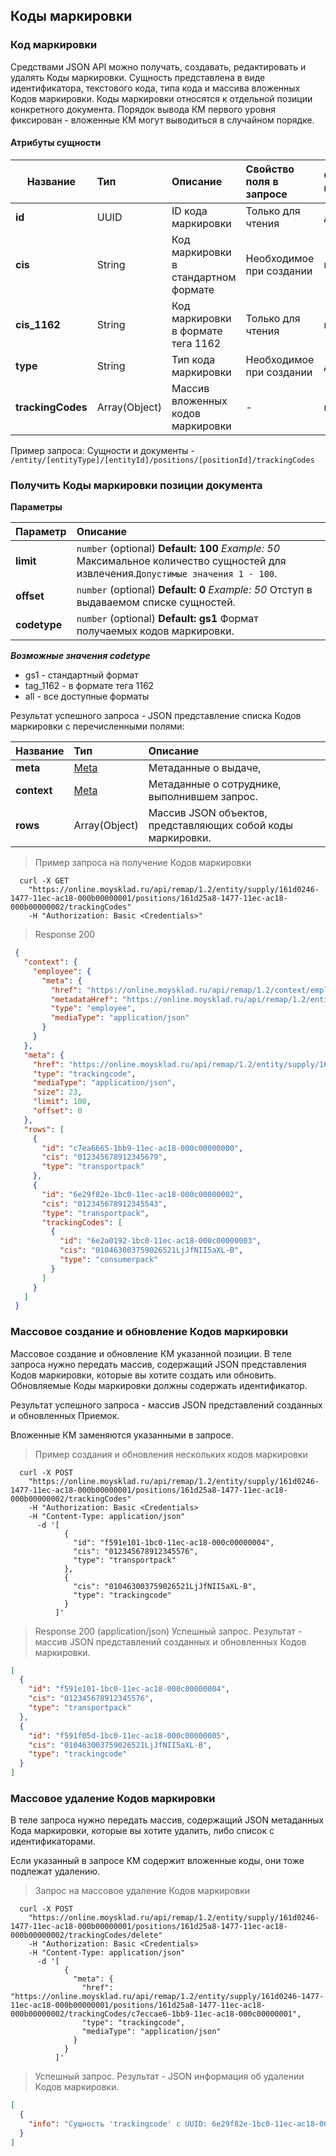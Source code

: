 ## Коды маркировки
### Код маркировки

Средствами JSON API можно получать, создавать, редактировать и удалять Коды маркировки.
Сущность представлена в виде идентификатора, текстового кода, типа кода и массива вложенных Кодов маркировки.
Коды маркировки относятся к отдельной позиции конкретного документа. Порядок вывода КМ первого уровня фиксирован - вложенные КМ могут выводиться в случайном порядке. 

#### Атрибуты сущности

| Название  | Тип | Описание                    | Свойство поля в запросе| Обязательное при ответе|Expand|
| --------- |:----|:----------------------------|:----------------|:------------------------|:------------------------|
|**id**        |UUID|ID кода маркировки|Только для чтения|да|нет
|**cis**    |String|Код маркировки в стандартном формате|Необходимое при создании|нет|нет
|**cis_1162**    |String|Код маркировки в формате тега 1162|Только для чтения|нет|нет
|**type**     |String|Тип кода маркировки|Необходимое при создании|да|нет
|**trackingCodes**    |Array(Object)|Массив вложенных кодов маркировки|-|нет|нет

Пример запроса:
Сущности и документы - ```/entity/[entityType]/[entityId]/positions/[positionId]/trackingCodes```

### Получить Коды маркировки позиции документа

**Параметры**

| Параметр                | Описание  |
| ------------------------------ |:---------------------------|
|**limit** |  `number` (optional) **Default: 100** *Example: 50* Максимальное количество сущностей для извлечения.`Допустимые значения 1 - 100`.|
|**offset** |  `number` (optional) **Default: 0** *Example: 50* Отступ в выдаваемом списке сущностей.|
|**codetype** |  `number` (optional) **Default: gs1** Формат получаемых кодов маркировки. |


***Возможные значения codetype***

- gs1 - стандартный формат
- tag_1162 - в формате тега 1162
- all - все доступные форматы


Результат успешного запроса - JSON представление списка Кодов маркировки с перечисленными полями:


| Название  | Тип | Описание                    |
| --------- |:----|:----------------------------|
**meta** |[Meta](../#mojsklad-json-api-obschie-swedeniq-metadannye)|Метаданные о выдаче,
**context** | [Meta](../#mojsklad-json-api-obschie-swedeniq-metadannye) | Метаданные о сотруднике, выполнившем запрос.
**rows** |Array(Object)| Массив JSON объектов, представляющих собой коды маркировки.

> Пример запроса на получение Кодов маркировки

```shell
  curl -X GET
    "https://online.moysklad.ru/api/remap/1.2/entity/supply/161d0246-1477-11ec-ac18-000b00000001/positions/161d25a8-1477-11ec-ac18-000b00000002/trackingCodes"
    -H "Authorization: Basic <Credentials>"
```

> Response 200 

```json
 {
   "context": {
     "employee": {
       "meta": {
         "href": "https://online.moysklad.ru/api/remap/1.2/context/employee",
         "metadataHref": "https://online.moysklad.ru/api/remap/1.2/entity/employee/metadata",
         "type": "employee",
         "mediaType": "application/json"
       }
     }
   },
   "meta": {
     "href": "https://online.moysklad.ru/api/remap/1.2/entity/supply/161d0246-1477-11ec-ac18-000b00000001/positions/161d25a8-1477-11ec-ac18-000b00000002/trackingCodes",
     "type": "trackingcode",
     "mediaType": "application/json",
     "size": 23,
     "limit": 100,
     "offset": 0
   },
   "rows": [
     {
       "id": "c7ea6665-1bb9-11ec-ac18-000c00000000",
       "cis": "012345678912345679",
       "type": "transportpack"
     },
     {
       "id": "6e29f82e-1bc0-11ec-ac18-000c00000002",
       "cis": "012345678912345543",
       "type": "transportpack",
       "trackingCodes": [
         {
           "id": "6e2a0192-1bc0-11ec-ac18-000c00000003",
           "cis": "010463003759026521LjJfNII5aXL-B",
           "type": "consumerpack"
         }
       ]
     }
   ]
 }
```

### Массовое создание и обновление Кодов маркировки
Массовое создание и обновление КМ указанной позиции. В теле запроса нужно передать массив, содержащий JSON представления Кодов маркировки, которые вы хотите создать или обновить. Обновляемые Коды маркировки должны содержать идентификатор.

Результат успешного запроса - массив JSON представлений созданных и обновленных Приемок.

Вложенные КМ заменяются указанными в запросе.

> Пример создания и обновления нескольких кодов маркировки

```shell
  curl -X POST
    "https://online.moysklad.ru/api/remap/1.2/entity/supply/161d0246-1477-11ec-ac18-000b00000001/positions/161d25a8-1477-11ec-ac18-000b00000002/trackingCodes"
    -H "Authorization: Basic <Credentials>
    -H "Content-Type: application/json"
      -d '[
            {
              "id": "f591e101-1bc0-11ec-ac18-000c00000004",
              "cis": "012345678912345576",
              "type": "transportpack"
            },
            {
              "cis": "010463003759026521LjJfNII5aXL-B",
              "type": "trackingcode"
            }
          ]'
```

> Response 200 (application/json) Успешный запрос. Результат - массив JSON представлений созданных и обновленных Кодов маркировки.

```json
[
  {
    "id": "f591e101-1bc0-11ec-ac18-000c00000004",
    "cis": "012345678912345576",
	"type": "transportpack"
  },
  {
    "id": "f591f05d-1bc0-11ec-ac18-000c00000005",
	"cis": "010463003759026521LjJfNII5aXL-B",
	"type": "trackingcode"
  }
]
```

### Массовое удаление Кодов маркировки

В теле запроса нужно передать массив, содержащий JSON метаданных Кода маркировки, которые вы хотите удалить, либо список с идентификаторами.

Если указанный в запросе КМ содержит вложенные коды, они тоже подлежат удалению.

> Запрос на массовое удаление Кодов маркировки

```shell
  curl -X POST
    "https://online.moysklad.ru/api/remap/1.2/entity/supply/161d0246-1477-11ec-ac18-000b00000001/positions/161d25a8-1477-11ec-ac18-000b00000002/trackingCodes/delete"
    -H "Authorization: Basic <Credentials>
    -H "Content-Type: application/json"
      -d '[
            {
              "meta": {
                "href": "https://online.moysklad.ru/api/remap/1.2/entity/supply/161d0246-1477-11ec-ac18-000b00000001/positions/161d25a8-1477-11ec-ac18-000b00000002/trackingCodes/c7eccae6-1bb9-11ec-ac18-000c00000001",
                "type": "trackingcode",
                "mediaType": "application/json"
              }
            }
          ]'
```

> Успешный запрос. Результат - JSON информация об удалении Кодов маркировки.

```json
[
  {
    "info": "Сущность 'trackingcode' с UUID: 6e29f82e-1bc0-11ec-ac18-000c00000002 успешно удалена"
  }
]
```

